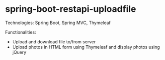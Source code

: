 # spring-boot-restapi-uploadfile
Technologies: Spring Boot, Spring MVC, Thymeleaf

Functionalities: 
 - Upload and download file to/from server
 - Upload photos in HTML form using Thymeleaf and display photos using jQuery
